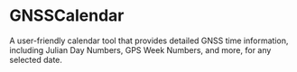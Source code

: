 # GNSSCalendar
A user-friendly calendar tool that provides detailed GNSS time information, including Julian Day Numbers, GPS Week Numbers, and more, for any selected date.
